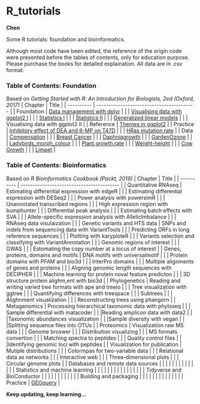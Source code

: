 # R_tutorials
**Chen**

Some R tutorials: foundation and bioinformatics.

Although most code have been edited, the reference of the origin code were presented before the tables of contents, only for education purpose. Please purchase the books for detailed explaination. All data are in .csv format.

### Table of Contents: Foundation
Based on *Getting Started with R: An Introduction for Biologists, 2ed (Oxford, 2017)*
| Chapter    | Title                                     |
| ---------- | ----------------------------------------- |
| Foundation | [Data management with dplyr](https://github.com/liuchen37/R_tutorials/blob/main/Foundation:%20Data%20management%20with%20dplyr.r)     |
|  | [Visualising data with ggplot2 I](https://github.com/liuchen37/R_tutorials/blob/main/Foundation:%20Visualising%20data%20with%20ggplot2%20I.r) |
|  | [Statistics I](https://github.com/liuchen37/R_tutorials/blob/main/Foundation:%20Statistics%20I.r)      |
|  | [Statistics II](https://github.com/liuchen37/R_tutorials/blob/main/Foundation:%20Statistics%20II.r)    |
|  | [Generalized linear models](https://github.com/liuchen37/R_tutorials/blob/main/Foundation:%20Generalized%20linear%20models)     |
|  | Visualising data with ggplot2 II          |
| Reference  | [Themes in ggplot2](https://github.com/liuchen37/R_tutorials/blob/main/Reference:%20Themes%20in%20ggplot2.r)        |
| Practice   | [Inhibitory effect of DEA and 6-MP on T47D](https://github.com/liuchen37/R_tutorials/blob/main/Practice:%20Inhibitory%20effect%20of%20DEA%20and%206-MP%20on%20T47D.r) |
|    | [HRas mutation rate](https://github.com/liuchen37/R_tutorials/blob/main/Practice:%20Counting%20freqency%20of%20an%20object%20in%20a%20table.r) |
| Data       | [Compensation](https://github.com/liuchen37/R_tutorials/blob/main/compensation.csv)                    |
|        | [Breast Cancer](https://github.com/liuchen37/R_tutorials/blob/main/BC.csv)      |
|        | [Daphniagrowth](https://github.com/liuchen37/R_tutorials/blob/main/Daphniagrowth.csv)            |
|        | [GardenOzone](https://github.com/liuchen37/R_tutorials/blob/main/GardenOzone.csv)                    |
|        | [Ladybirds_morph_colour](https://github.com/liuchen37/R_tutorials/blob/main/ladybirds_morph_colour.csv)           |
|        | [Plant.growth.rate](https://github.com/liuchen37/R_tutorials/blob/main/plant.growth.rate.csv)         |
|        | [Weight-height](https://github.com/liuchen37/R_tutorials/blob/main/weight-height.csv)                   |
|        | [Cow Growth](https://github.com/liuchen37/R_tutorials/blob/main/growth.csv)          |
|        | [Limpet](https://github.com/liuchen37/R_tutorials/blob/main/limpet.csv)    |

### Table of Contents: Bioinformatics
Based on *R Bioinformatics Cookbook (Packt, 2019)*
| Chapter    | Title     |
| ---------- | ----------------------------------------- |
| Quantitative RNAseq | Estimating differential expression with edgeR |
|  | Estimating differential expression with DESeq2 |
|  | Power analysis with powersimR |
|  | Unannotated transcribed regions |
|  | High expression region with bumphunter |
|  | Differential peak analysis |
|  | Estimating batch effects with SVA |
|  | Allele-specific expression analysis with Alleliclmbalance |
|  | RNAseq data visulaization |  |
| Genetic variants and HTS data | SNPs and indels from sequencing data with VariantTools |
|  | Predicting ORFs in long reference sequences |
|  | Plotting with karyploteR |
|  | Variants selection and classifying with VariantAnnotation |
|  | Genomic regions of interest |
|  | GWAS |
|  | Estomating the copy number at a locus of interest |
| Genes, proteins, domains and motifs | DNA motifs with universalmotif |
|  | Protein domains with PFAM and bio3d |
|  | InterPro domains |
|  | Multiple alignments of genes and proteins |
|  | Aligning genomic length sequences with DECIPHER |
|  | Machine learning for protein noval feature predicton |
|  | 3D structure protein alighm,ent with bio3d |
| Phylogenetics | Reading and writing varied tree formats with ape and treeio |
|  | Tree visualization with ggtree |
|  | Quantifying differences with treespace |
|  | Subtrees |
|  | Alighnment visualization |
|  | Reconstructing trees using phangorn |
| Metagenomics | Processing hierarchical taxonomic data with phyloseq |
|  | Sample differential with matacoder |
|  |Reading amplicon data with data2 |
|  |Taxonomic abundances visualization |
|  |Sample diversity with vegan |
|  |Splitting sequence files into OTUs |
| Proteomics | Visualization raw MS data |
|  | Genome broswer |
|  | Distribution visualizing |
|  | MS formats convertion |
|  | Matching spectra to peptides |
|  | Quality control files |
|  |Identifying genomic loci with peptides |
| Visualization for publication | Mutiple distributions |
|  | Colormpas for two-variable data |
|  | Relational data as networks |
|  | Interactive web |
|  | Three-dimensional plots |
|  | Circular genome plots |
| Databases and remote data sources |
|  |
|  |
|  |
|  |
|  |
|  |
| Statistics and machine learning |
|  |
|  |
|  |
|  |
|  |
|  |
|  |
| Tidyverse and BioConductor |
|  |
|  |
|  |
|  |
|  |
| Building and packaging |
|  |
|  |
|  |
|  |
|  |
|  |
| Practice   | [GEOquery](https://github.com/liuchen37/R_tutorials/blob/main/Practice:%20GEOquery.r) |


**Keep updating, keep learning...**
